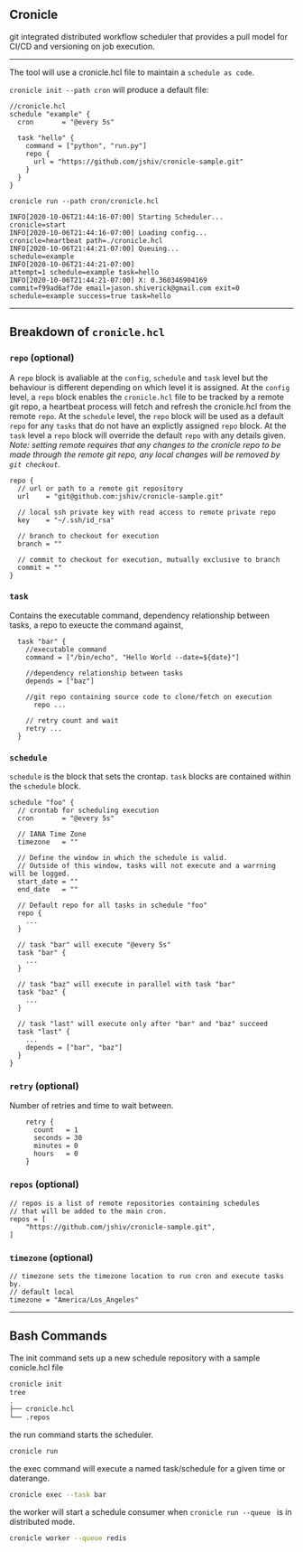 Cronicle
---
git integrated distributed workflow scheduler that provides a pull model for CI/CD and versioning on job execution.

---


The tool will use a cronicle.hcl file to maintain a `schedule as code`.

`cronicle init --path cron` will produce a default file:
```hcl
//cronicle.hcl
schedule "example" {
  cron       = "@every 5s"

  task "hello" {
    command = ["python", "run.py"]
    repo {
      url = "https://github.com/jshiv/cronicle-sample.git"
    }
  }
}
```

`cronicle run --path cron/cronicle.hcl`
```
INFO[2020-10-06T21:44:16-07:00] Starting Scheduler...                         cronicle=start
INFO[2020-10-06T21:44:16-07:00] Loading config...                             cronicle=heartbeat path=./cronicle.hcl
INFO[2020-10-06T21:44:21-07:00] Queuing...                                    schedule=example
INFO[2020-10-06T21:44:21-07:00]                                               attempt=1 schedule=example task=hello
INFO[2020-10-06T21:44:21-07:00] X: 0.360346904169                             commit=f99ad6af7de email=jason.shiverick@gmail.com exit=0 schedule=example success=true task=hello
```

---

## Breakdown of `cronicle.hcl`


### `repo` (optional)
A `repo` block is avaliable at the `config`, `schedule` and `task` level but the behaviour is different depending on which level it is assigned.
At the `config` level, a `repo` block enables the `cronicle.hcl` file to be tracked by a remote git repo, a heartbeat process will fetch and refresh the cronicle.hcl from the remote `repo`. At the `schedule` level, the `repo` block will be used as a default `repo` for any `tasks` that do not have an explictly assigned `repo` block. At the `task` level a `repo` block will override the default `repo` with any details given.
_Note: setting remote requires that any changes to the cronicle repo to be made through 
the remote git repo, any local changes will be removed by `git checkout`._
```hcl
repo {
  // url or path to a remote git repository
  url    = "git@github.com:jshiv/cronicle-sample.git"

  // local ssh private key with read access to remote private repo
  key    = "~/.ssh/id_rsa"

  // branch to checkout for execution
  branch = ""

  // commit to checkout for execution, mutually exclusive to branch
  commit = ""
}
```


### `task`
Contains the executable command, dependency relationship between tasks, 
a repo to exeucte the command against, 
```hcl
  task "bar" {
    //executable command
    command = ["/bin/echo", "Hello World --date=${date}"]

    //dependency relationship between tasks
    depends = ["baz"]
    
    //git repo containing source code to clone/fetch on execution
	  repo ...

    // retry count and wait
    retry ...
  }
```

### `schedule`
`schedule` is the block that sets the crontap. `task` blocks are contained within the `schedule` block.
```hcl
schedule "foo" {
  // crontab for scheduling execution
  cron       = "@every 5s"

  // IANA Time Zone
  timezone   = ""

  // Define the window in which the schedule is valid.
  // Outside of this window, tasks will not execute and a warrning will be logged.
  start_date = ""
  end_date   = ""

  // Default repo for all tasks in schedule "foo"
  repo {
    ...
  }

  // task "bar" will execute "@every 5s"
  task "bar" {
    ...
  }
  
  // task "baz" will execute in parallel with task "bar"
  task "baz" {
    ...
  }

  // task "last" will execute only after "bar" and "baz" succeed 
  task "last" {
    ...
    depends = ["bar", "baz"]
  }
}
```


### `retry` (optional)
Number of retries and time to wait between.
```
    retry {
      count   = 1
      seconds = 30
      minutes = 0
      hours   = 0
    }
```


### `repos` (optional)
```
// repos is a list of remote repositories containing schedules
// that will be added to the main cron.
repos = [
    "https://github.com/jshiv/cronicle-sample.git",
]
```

### `timezone` (optional)
```
// timezone sets the timezone location to run cron and execute tasks by.
// default local
timezone = "America/Los_Angeles"
```

---

## Bash Commands

The init command sets up a new schedule repository with a sample conicle.hcl file
```bash
cronicle init
tree
.
├── cronicle.hcl
└── .repos
```

the run command starts the scheduler.
```bash
cronicle run
```

the exec command will execute a named task/schedule for a given time or daterange.
```bash
cronicle exec --task bar
```

the worker will start a schedule consumer when `cronicle run --queue ` is in distributed mode.
```bash
cronicle worker --queue redis
```




